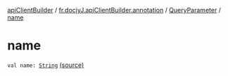 [apiClientBuilder](../../index.md) / [fr.docjyJ.apiClientBuilder.annotation](../index.md) / [QueryParameter](index.md) / [name](./name.md)

# name

`val name: `[`String`](https://kotlinlang.org/api/latest/jvm/stdlib/kotlin/-string/index.html) [(source)](https://github.com/docjyj/apiClientBuilder/tree/master/src/main/kotlin/fr/docjyJ/apiClientBuilder/anotation/QueryParameter.kt#L5)
